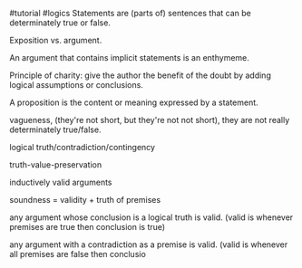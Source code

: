 #tutorial #logics
Statements are (parts of) sentences that can be determinately true or false.

Exposition vs. argument.

An argument that contains implicit statements is an enthymeme.

Principle of charity: give the author the benefit of the doubt by adding logical assumptions or conclusions.

A proposition is the content or meaning expressed by a statement.

  

vagueness, (they're not short, but they're not not short), they are not really determinately true/false.

logical truth/contradiction/contingency

truth-value-preservation

inductively valid arguments

soundness = validity + truth of premises

any argument whose conclusion is a logical truth is valid. (valid is whenever premises are true then conclusion is true)

any argument with a contradiction as a premise is valid. (valid is whenever all premises are false then conclusio